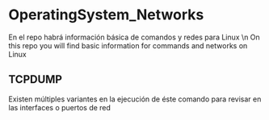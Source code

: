 # OperatingSystem_Networks
En el repo habrá información básica de comandos y redes para Linux \n
On this repo you will find basic information for commands and networks on Linux
## TCPDUMP
Existen múltiples variantes en la ejecución de éste comando para revisar en las interfaces o puertos de red
